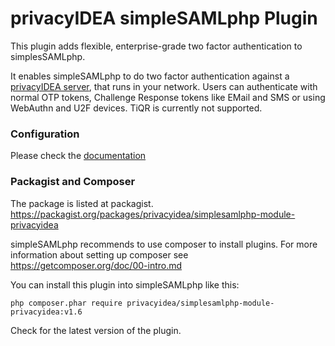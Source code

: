 # privacyIDEA simpleSAMLphp Plugin

This plugin adds flexible, enterprise-grade two factor authentication 
to simplesSAMLphp. 

It enables simpleSAMLphp to do two factor authentication against 
a [privacyIDEA server](https://github.com/privacyidea/privacyidea), 
that runs in your network. Users can authenticate with normal OTP tokens, 
Challenge Response tokens like EMail and SMS or using WebAuthn and U2F devices.
TiQR is currently not supported.

### Configuration
Please check the [documentation](https://github.com/privacyidea/simplesamlphp-module-privacyidea/blob/master/docs/privacyidea.md)

### Packagist and Composer

The package is listed at packagist.
https://packagist.org/packages/privacyidea/simplesamlphp-module-privacyidea

simpleSAMLphp recommends to use composer to install plugins. For 
more information about setting up composer see 
https://getcomposer.org/doc/00-intro.md

You can install this plugin into simpleSAMLphp like this:

    php composer.phar require privacyidea/simplesamlphp-module-privacyidea:v1.6

Check for the latest version of the plugin.
